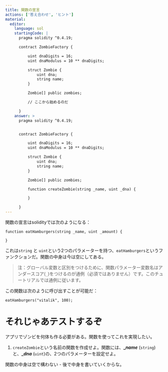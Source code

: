 ```yaml
---
title: 関数の宣言
actions: ['答え合わせ', 'ヒント']
material:
  editor:
    language: sol
    startingCode: |
      pragma solidity ^0.4.19;

      contract ZombieFactory {

          uint dnaDigits = 16;
          uint dnaModulus = 10 ** dnaDigits;

          struct Zombie {
              uint dna;
              string name;
          }

          Zombie[] public zombies;

          // ここから始めるのだ

      }
    answer: >
      pragma solidity ^0.4.19;


      contract ZombieFactory {

          uint dnaDigits = 16;
          uint dnaModulus = 10 ** dnaDigits;

          struct Zombie {
              uint dna;
              string name;
          }

          Zombie[] public zombies;

          function createZombie(string _name, uint _dna) {

          }

      }
---
```


関数の宣言はsolidityでは次のようになる： 

```
function eatHamburgers(string _name, uint _amount) {

}
```

これは`string` と `uint`という2つのパラメーターを持つ、`eatHamburgers`というファンクションだ。関数の中身は今は空にしてある。

> 注：グローバル変数と区別をつけるために、関数パラメーター変数名はアンダースコア(`_`)をつけるのが通例（必須ではありません）です。このチュートリアルでは通例に従います。

この関数は次のように呼び出すことが可能だ：

```
eatHamburgers("vitalik", 100);
```

# それじゃあテストするぞ

アプリでゾンビを何体も作る必要がある。関数を使ってこれを実現したい。

1. `createZombie`という名前の関数を作成せよ。関数には、**__name_** (`string`)と、**__dna_** (`uint`)の、2つのパラメーターを設定せよ。

関数の中身は空で構わない - 後で中身を書いていくからな。

